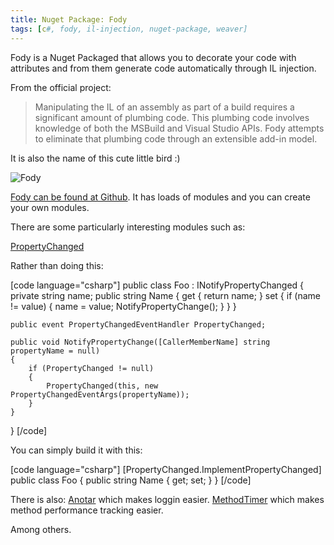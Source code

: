 ```yaml
---
title: Nuget Package: Fody
tags: [c#, fody, il-injection, nuget-package, weaver]
---
```


Fody is a Nuget Packaged that allows you to decorate your code with attributes and from them generate code automatically through IL injection.

From the official project:

<blockquote>Manipulating the IL of an assembly as part of a build requires a significant amount of plumbing code. This plumbing code involves knowledge of both the MSBuild and Visual Studio APIs. Fody attempts to eliminate that plumbing code through an extensible add-in model.</blockquote>

It is also the name of this cute little bird :)

<img src="http://upload.wikimedia.org/wikipedia/commons/thumb/8/83/Foudia_madagascariensis_-_W%C3%BCstenhaus_6.jpg/220px-Foudia_madagascariensis_-_W%C3%BCstenhaus_6.jpg" alt="Fody" />

<!--more-->

<a href="https://github.com/Fody/Fody" target="_blank">Fody can be found at Github</a>. It has loads of modules and you can create your own modules.

There are some particularly interesting modules such as:

<a href="https://github.com/Fody/PropertyChanged" target="_blank">PropertyChanged</a>

Rather than doing this:

[code language="csharp"]
public class Foo : INotifyPropertyChanged
{
    private string name;
    public string Name
    {
        get { return name; }
        set
        {
            if (name != value)
            {
                name = value;
                NotifyPropertyChange();
            }
        }
    }

    public event PropertyChangedEventHandler PropertyChanged;

    public void NotifyPropertyChange([CallerMemberName] string propertyName = null)
    {
        if (PropertyChanged != null)
        {
            PropertyChanged(this, new PropertyChangedEventArgs(propertyName));
        }
    }
}
[/code]

You can simply build it with this:

[code language="csharp"]
[PropertyChanged.ImplementPropertyChanged]
public class Foo
{
    public string Name { get; set; }
}
[/code]

There is also:
<a href="https://github.com/Fody/Anotar" target="_blank">Anotar</a> which makes loggin easier.
<a href="https://github.com/Fody/MethodTimer" target="_blank">MethodTimer</a> which makes method performance tracking easier.

Among others.
